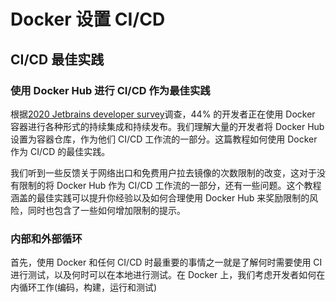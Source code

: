 # Docker 设置 CI/CD

## CI/CD 最佳实践
### 使用 Docker Hub 进行 CI/CD 作为最佳实践
根据[2020 Jetbrains developer survey](https://www.jetbrains.com/lp/devecosystem-2020/)调查，44% 的开发者正在使用 Docker 容器进行各种形式的持续集成和持续发布。我们理解大量的开发者将 Docker Hub 设置为容器仓库，作为他们 CI/CD 工作流的一部分。这篇教程如何使用 Docker 作为 CI/CD 的最佳实践。

我们听到一些反馈关于网络出口和免费用户拉去镜像的次数限制的改变，这对于没有限制的将 Docker Hub 作为 CI/CD 工作流的一部分，还有一些问题。这个教程涵盖的最佳实践可以提升你经验以及如何合理使用 Docker Hub 来奖励限制的风险，同时也包含了一些如何增加限制的提示。

### 内部和外部循环
首先，使用 Docker 和任何 CI/CD 时最重要的事情之一就是了解何时需要使用 CI 进行测试，以及何时可以在本地进行测试。在 Docker 上，我们考虑开发者如何在内循环工作(编码，构建，运行和测试)